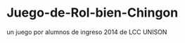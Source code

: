 Juego-de-Rol-bien-Chingon
=========================

un juego por alumnos de ingreso 2014 de LCC UNISON
